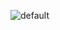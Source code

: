 
![default](https://user-images.githubusercontent.com/46715358/53471780-2370f480-3aa9-11e9-854c-e03540e5b3f9.png)
